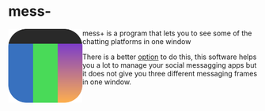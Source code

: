 # mess-
<img align="left" alt="Mess+" width="150px" src="https://github.com/vimevim/mess-/blob/master/mess%2B.fw2.png" />
mess+ is a program that lets you to see some of the chatting platforms in one window

There is a better [option](https://getferdi.com/) to do this, this software helps you a lot to manage your social messagging apps but it does not give you three different messaging frames in one window.
